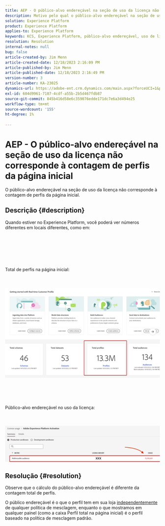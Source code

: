 ```yaml
---
title: AEP - O público-alvo endereçável na seção de uso da licença não corresponde à contagem de perfis da página inicial
description: Motivo pelo qual o público-alvo endereçável na seção de uso da licença não corresponde à contagem de perfis da página inicial
solution: Experience Platform
product: Experience Platform
applies-to: Experience Platform
keywords: KCS, Experience Platform, público-alvo endereçável, uso de licença, direitos, contagem de perfis
resolution: Resolution
internal-notes: null
bug: false
article-created-by: Jim Menn
article-created-date: 12/18/2023 2:16:09 PM
article-published-by: Jim Menn
article-published-date: 12/18/2023 2:16:49 PM
version-number: 3
article-number: KA-23025
dynamics-url: https://adobe-ent.crm.dynamics.com/main.aspx?forceUCI=1&pagetype=entityrecord&etn=knowledgearticle&id=14baa5f8-af9d-ee11-be37-6045bd006268
exl-id: 604d9961-7107-4cdf-a55b-2b5d467fdb87
source-git-commit: 845b416d58e6c359076edde171dc7e6a3d494e25
workflow-type: tm+mt
source-wordcount: '155'
ht-degree: 1%

---
```


# AEP - O público-alvo endereçável na seção de uso da licença não corresponde à contagem de perfis da página inicial


O público-alvo endereçável na seção de uso da licença não corresponde à contagem de perfis da página inicial.

## Descrição {#description}

Quando estiver no Experience Platform, você poderá ver números diferentes em locais diferentes, como em:<br><br> <br><br> <br><br> <br><br>Total de perfis na página inicial:<br><br> <br><br>![](assets/___15baa5f8-af9d-ee11-be37-6045bd006268___.png)<br><br> <br><br> <br><br>Público-alvo endereçável no uso da licença:<br><br> <br><br>![](assets/___17baa5f8-af9d-ee11-be37-6045bd006268___.png)

## Resolução {#resolution}


Observe que o cálculo do público-alvo endereçável é diferente da contagem total de perfis.

O público endereçável é o que o perfil tem em sua loja <u>independentemente</u> de qualquer política de mesclagem, enquanto o que mostramos em qualquer painel (como a caixa Perfil total na página inicial) é o perfil baseado na política de mesclagem padrão.
